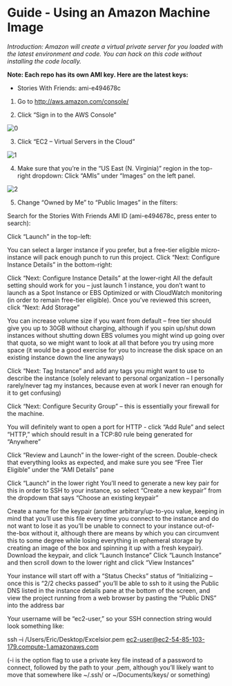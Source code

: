 # Guide - Using an Amazon Machine Image

*Introduction: Amazon will create a virtual private server for you loaded with the latest environment and code. You can hack on this code without installing the code locally.*

**Note: Each repo has its own AMI key. Here are the latest keys:**
- Stories With Friends: ami-e494678c



1. Go to http://aws.amazon.com/console/


2. Click “Sign in to the AWS Console”

![0](https://s3.amazonaws.com/Empirical-Documentation/AMI-Install/image00.png)


3. Click “EC2 – Virtual Servers in the Cloud”

![1](https://s3.amazonaws.com/Empirical-Documentation/AMI-Install/image01.png)


4. Make sure that you’re in the “US East (N. Virginia)” region in the top-right dropdown:
Click “AMIs” under “Images” on the left panel.

![2](https://s3.amazonaws.com/Empirical-Documentation/AMI-Install/image02.png)

5. Change “Owned by Me” to “Public Images” in the filters:




Search for the Stories With Friends AMI ID (ami-e494678c, press enter to search):

Click “Launch” in the top-left:

You can select a larger instance if you prefer, but a free-tier eligible micro-instance will pack enough punch to run this project.  Click “Next:  Configure Instance Details” in the bottom-right:

Click “Next:  Configure Instance Details” at the lower-right
All the default setting should work for you – just launch 1 instance, you don’t want to launch as a Spot Instance or EBS Optimized or with CloudWatch monitoring (in order to remain free-tier eligible).  Once you’ve reviewed this screen, click “Next:  Add Storage”

You can increase volume size if you want from default – free tier should give you up to 30GB without charging, although if you spin up/shut down instances without shutting down EBS volumes you might wind up going over that quota, so we might want to look at all that before you try using more space (it would be a good exercise for you to increase the disk space on an existing instance down the line anyways)

Click “Next: Tag Instance” and add any tags you might want to use to describe the instance (solely relevant to personal organization – I personally rarely/never tag my instances, because even at work I never ran enough for it to get confusing)

Click “Next: Configure Security Group” – this is essentially your firewall for the machine.

You will definitely want to open a port for HTTP - click “Add Rule” and select “HTTP,” which should result in a TCP:80 rule being generated for “Anywhere”

Click “Review and Launch” in the lower-right of the screen.  Double-check that everything looks as expected, and make sure you see “Free Tier Eligible” under the “AMI Details” pane

Click “Launch” in the lower right
You’ll need to generate a new key pair for this in order to SSH to your instance, so select “Create a new keypair” from the dropdown that says “Choose an existing keypair”

Create a name for the keypair (another arbitrary/up-to-you value, keeping in mind that you’ll use this file every time you connect to the instance and do not want to lose it as you’ll be unable to connect to your instance out-of-the-box without it, although there are means by which you can circumvent this to some degree while losing everything in ephemeral storage by creating an image of the box and spinning it up with a fresh keypair).  Download the keypair, and click “Launch Instance” 
Click “Launch Instance” and then scroll down to the lower right and click “View Instances”

Your instance will start off with a “Status Checks” status of “Initializing – once this is “2/2 checks passed” you’ll be able to ssh to it using the Public DNS listed in the instance details pane at the bottom of the screen, and view the project running from a web browser by pasting the “Public DNS” into the address bar





Your username will be “ec2-user,” so your SSH connection string would look something like:

ssh –i /Users/Eric/Desktop/Excelsior.pem ec2-user@ec2-54-85-103-179.compute-1.amazonaws.com

(-i is the option flag to use a private key file instead of a password to connect, followed by the path to your .pem, although you’ll likely want to move that somewhere like ~/.ssh/ or ~/Documents/keys/ or something)
